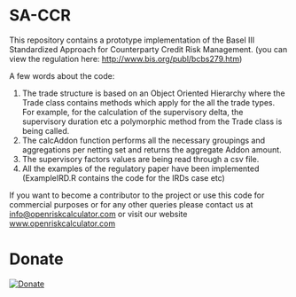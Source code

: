 # SA-CCR

This repository contains a prototype implementation of the Basel III Standardized Approach for Counterparty Credit Risk Management. (you can view the regulation here: http://www.bis.org/publ/bcbs279.htm)


A few words about the code:

1. The trade structure is based on an Object Oriented Hierarchy where the Trade class  contains methods which apply for the all the trade types. For example, for the calculation of the supervisory delta, the supervisory duration etc a polymorphic method from the Trade class is being called. 
2. The calcAddon function performs all the necessary groupings and aggregations per netting set and returns the aggregate Addon amount.
3. The supervisory factors values are being read through a csv file.
4. All the examples of the regulatory paper have been implemented (ExampleIRD.R contains the code for the IRDs case etc)

If you want to become a contributor to the project or use this code for commercial purposes or for any other queries please contact us at info@openriskcalculator.com or visit our website www.openriskcalculator.com

# Donate 

[![Donate](https://img.shields.io/badge/Donate-PayPal-green.svg)](https://www.paypal.com/cgi-bin/webscr?cmd=_s-xclick&hosted_button_id=8HBDDB9MHXUTA)
